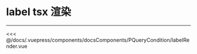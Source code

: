 # label tsx 渲染

---

<common-code-format>
  <docsComponents-PQueryCondition-labelRender slot="source"></docsComponents-PQueryCondition-labelRender>

<<< @/docs/.vuepress/components/docsComponents/PQueryCondition/labelRender.vue
</common-code-format>
